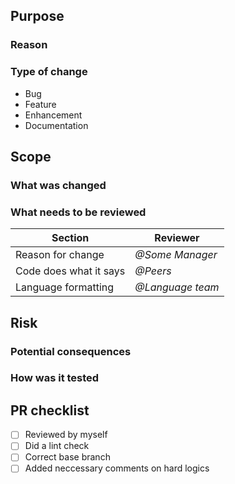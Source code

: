 ## Purpose

### Reason

### Type of change
<!-- remove labels that don't apply -->
- Bug
- Feature
- Enhancement
- Documentation


## Scope

### What was changed
<!-- Brief summary of changes -->

### What needs to be reviewed
| Section | Reviewer |
| --- | --- |
| Reason for change | <i>@Some Manager</i> |
| Code does what it says | <i>@Peers</i> |
| Language formatting | <i>@Language team</i> |

## Risk

### Potential consequences

### How was it tested


## PR checklist
<!-- replace '[ ]' with '[x]' if applicable -->
- [ ] Reviewed by myself
- [ ] Did a lint check
- [ ] Correct base branch
- [ ] Added neccessary comments on hard logics
